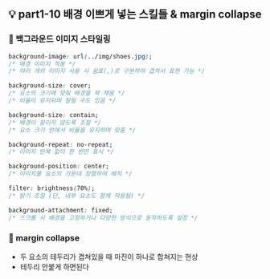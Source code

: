 ## 💡 part1-10 배경 이쁘게 넣는 스킬들 & margin collapse

### 🔹 백그라운드 이미지 스타일링
```css
background-image: url(../img/shoes.jpg);
/* 배경 이미지 적용 */
/* 여러 개의 이미지 사용 시 쉼표(,)로 구분하여 겹쳐서 표현 가능 */

background-size: cover;
/* 요소의 크기에 맞춰 배경을 꽉 채움 */
/* 비율이 유지되며 잘릴 수도 있음 */

background-size: contain;
/* 배경이 잘리지 않도록 조절 */
/* 요소 크기 안에서 비율을 유지하며 맞춤 */

background-repeat: no-repeat;
/* 이미지 반복 없이 한 번만 표시 */

background-position: center;
/* 이미지를 요소의 가운데 정렬하여 배치 */

filter: brightness(70%);
/* 밝기 조절 (단, 내부 요소도 함께 적용됨) */

background-attachment: fixed;
/* 스크롤 시 배경을 고정하거나 다양한 방식으로 동작하도록 설정 */

```

### 🔹 margin collapse
- 두 요소의 테두리가 겹쳐있을 때 마진이 하나로 합쳐지는 현상
- 테두리 안붙게 하면된다